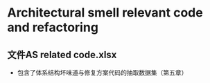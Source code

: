 # Architectural smell relevant code and refactoring
##

## 文件AS related code.xlsx
- 包含了体系结构坏味道与修复方案代码的抽取数据集（第五章）


